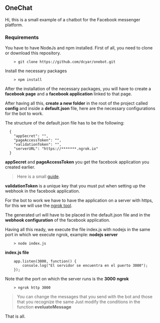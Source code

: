 ## OneChat

Hi, this is a small example of a chatbot for the Facebook messenger platform.

### Requirements
You have to have NodeJs and npm installed.
First of all, you need to clone or download this repository.
```
    > git clone https://github.com/dcyar/onebot.git

```
Install the necessary packages
```
    > npm install
```

After the installation of the necessary packages, you will have to create a **facebook page** and a **facebook application** linked to that page.

After having all this, **create a new folder** in the root of the project called **config** and inside a **default.json** file, here are the necessary configurations for the bot to work.

The structure of the default.json file has to be the following:
```
  {
    "appSecret": "",
    "pageAccessToken": "",
    "validationToken": "",
    "serverURL": "https://*******.ngrok.io"
  }
```
    
**appSecret** and **pageAccessToken** you get the facebook application you created earlier.

> Here is a small [guide](https://developers.facebook.com/docs/messenger-platform/getting-started/app-setup).

**validationToken** is a unique key that you must put when setting up the webhook in the facebook application.

For the bot to work we have to have the application on a server with https, for this we will use the [ngrok tool](https://ngrok.com/).

The generated url will have to be placed in the default.json file and in the **webhook configuration** of the facebook application.

Having all this ready, we execute the file index.js with nodejs in the same port in which we execute ngrok, example:
**nodejs server**
```
    > node index.js
```
**index.js file**
```
    app.listen(3000, function() {
		console.log("El servidor se encuentra en el puerto 3000");
	});
```

Note that the port on which the server runs is the **3000**
**ngrok**

```
    > ngrok http 3000
```

> You can change the messages that you send with the bot and those that you recognize the same
> Just modify the conditions in the function **eveluateMessage**


That is all.